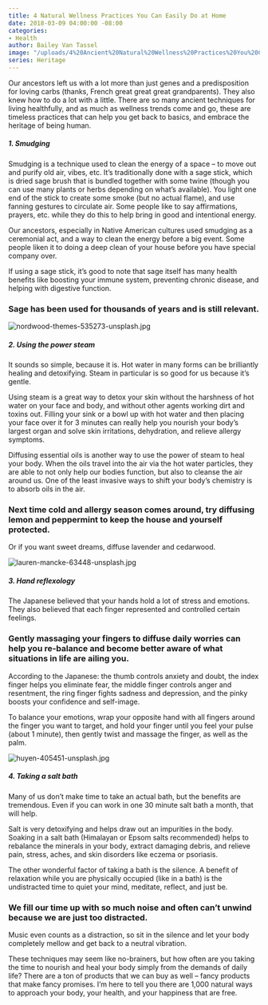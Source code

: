 ```yaml
---
title: 4 Natural Wellness Practices You Can Easily Do at Home
date: 2018-03-09 04:00:00 -08:00
categories:
- Health
author: Bailey Van Tassel
image: "/uploads/4%20Ancient%20Natural%20Wellness%20Practices%20You%20Can%20Easily%20Do%20at%20Home%20-%20Yellow%20Co.jpg"
series: Heritage
---
```


Our ancestors left us with a lot more than just genes and a predisposition for loving carbs (thanks, French great great great grandparents). They also knew how to do a lot with a little. There are so many ancient techniques for living healthfully, and as much as wellness trends come and go, these are timeless practices that can help you get back to basics, and embrace the heritage of being human.

##### 1. Smudging

Smudging is a technique used to clean the energy of a space – to move out and purify old air, vibes, etc. It’s traditionally done with a sage stick, which is dried sage brush that is bundled together with some twine (though you can use many plants or herbs depending on what’s available). You light one end of the stick to create some smoke (but no actual flame), and use fanning gestures to circulate air. Some people like to say affirmations, prayers, etc. while they do this to help bring in good and intentional energy.

Our ancestors, especially in Native American cultures used smudging as a ceremonial act, and a way to clean the energy before a big event. Some people liken it to doing a deep clean of your house before you have special company over.

If using a sage stick, it’s good to note that sage itself has many health benefits like boosting your immune system, preventing chronic disease, and helping with digestive function.

### Sage has been used for thousands of years and is still relevant.

![nordwood-themes-535273-unsplash.jpg](/uploads/nordwood-themes-535273-unsplash.jpg)

##### 2. Using the power steam

It sounds so simple, because it is. Hot water in many forms can be brilliantly healing and detoxifying. Steam in particular is so good for us because it’s gentle.

Using steam is a great way to detox your skin without the harshness of hot water on your face and body, and without other agents working dirt and toxins out. Filling your sink or a bowl up with hot water and then placing your face over it for 3 minutes can really help you nourish your body’s largest organ and solve skin irritations, dehydration, and relieve allergy symptoms.

Diffusing essential oils is another way to use the power of steam to heal your body. When the oils travel into the air via the hot water particles, they are able to not only help our bodies function, but also to cleanse the air around us. One of the least invasive ways to shift your body’s chemistry is to absorb oils in the air.

### Next time cold and allergy season comes around, try diffusing lemon and peppermint to keep the house and yourself protected.

Or if you want sweet dreams, diffuse lavender and cedarwood.

![lauren-mancke-63448-unsplash.jpg](/uploads/lauren-mancke-63448-unsplash.jpg)

##### 3. Hand reflexology

The Japanese believed that your hands hold a lot of stress and emotions. They also believed that each finger represented and controlled certain feelings.

### Gently massaging your fingers to diffuse daily worries can help you re-balance and become better aware of what situations in life are ailing you.

According to the Japanese: the thumb controls anxiety and doubt, the index finger helps you eliminate fear, the middle finger controls anger and resentment, the ring finger fights sadness and depression, and the pinky boosts your confidence and self-image.

To balance your emotions, wrap your opposite hand with all fingers around the finger you want to target, and hold your finger until you feel your pulse (about 1 minute), then gently twist and massage the finger, as well as the palm.

![huyen-405451-unsplash.jpg](/uploads/huyen-405451-unsplash.jpg)

##### 4. Taking a salt bath

Many of us don’t make time to take an actual bath, but the benefits are tremendous. Even if you can work in one 30 minute salt bath a month, that will help.

Salt is very detoxifying and helps draw out an impurities in the body. Soaking in a salt bath (Himalayan or Epsom salts recommended) helps to rebalance the minerals in your body, extract damaging debris, and relieve pain, stress, aches, and skin disorders like eczema or psoriasis.

The other wonderful factor of taking a bath is the silence. A benefit of relaxation while you are physically occupied (like in a bath) is the undistracted time to quiet your mind, meditate, reflect, and just be.

### We fill our time up with so much noise and often can’t unwind because we are just too distracted.

Music even counts as a distraction, so sit in the silence and let your body completely mellow and get back to a neutral vibration.

These techniques may seem like no-brainers, but how often are you taking the time to nourish and heal your body simply from the demands of daily life? There are a ton of products that we can buy as well – fancy products that make fancy promises. I’m here to tell you there are 1,000 natural ways to approach your body, your health, and your happiness that are free.